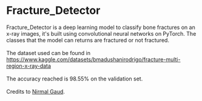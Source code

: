 # Fracture_Detector
Fracture_Detector is a deep learning model to classify bone fractures on an x-ray images, it's built using convolutional neural networks on PyTorch. The classes that the model can returns are fractured or not fractured.<br><br>
The dataset used can be found in https://www.kaggle.com/datasets/bmadushanirodrigo/fracture-multi-region-x-ray-data <br><br>
The accuracy reached is 98.55% on the validation set. <br><br>
Credits to [Nirmal Gaud](https://www.kaggle.com/code/nirmalgaud/bone-fracture-detection-97-accuracy-cnn).
